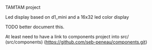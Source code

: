 TAMTAM project

Led display based on d1_mini and a 16x32 led color display

TODO better document this.

At least need to have a link to components project into src/ (src/components) (https://github.com/seb-peneau/components.git)